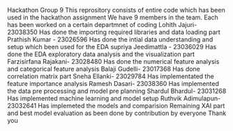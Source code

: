 Hackathon Group 9
This reprository consists of entire code which has been used in the hackathon assignment
We have 9 members in the team. Each has been worked on a certain departmnet of coding
Lohith Jajuri- 23038350 Has done the importing required libraries and data loading part
Prathish Kumar - 23026596 Has done the intial data understanding and setup which been used for the EDA
supriya Jeedimattla - 23036029 Has done the EDA exploratory data analysis and the visualization part
Farzisirfana Rajakani- 23028480 Has done the numerical feature analysis and categorical feature analysis
Balaji Gudelli- 23017368 Has done correlation matrix part
Sneha Ellanki- 23029784 Has implementated the feature importance analysis
Ramesh Dasari- 23038360 Has implemented the data pre processing and model pre planning
Shardul Bhardul- 23031268 Has implemented machine learning and model setup
Ruthvik Adimulapun- 23032641 Has implemeted the models and comparision 
Remaining XAI part and best model evaluation as been done by contribution by everyone
Thank you
